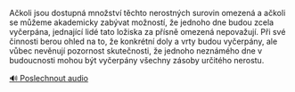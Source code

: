 
Ačkoli jsou dostupná množství těchto nerostných surovin omezená a ačkoli se můžeme akademicky zabývat možností, že jednoho dne budou zcela vyčerpána, jednající lidé tato ložiska za přísně omezená nepovažují. Při své činnosti berou ohled na to, že konkrétní doly a vrty budou vyčerpány, ale vůbec nevěnují pozornost skutečnosti, že jednoho neznámého dne v budoucnosti mohou být vyčerpány všechny zásoby určitého nerostu.

[🔊 Poslechnout audio](/data/7-paragraphs/audio/chapter_121/para_004-Akoli-jsou-dostupn-mnostv-tchto-nerostnch-su.mp3)
